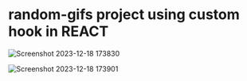 # random-gifs project using custom hook in REACT

![Screenshot 2023-12-18 173830](https://github.com/Ankit-Adlakha/Random_GIF-website/assets/92292251/304a1f35-4cad-4582-a88b-b6c67cab41d1)

![Screenshot 2023-12-18 173901](https://github.com/Ankit-Adlakha/Random_GIF-website/assets/92292251/c6188ea9-d9bb-4b68-b363-4531a0fc5b41)

